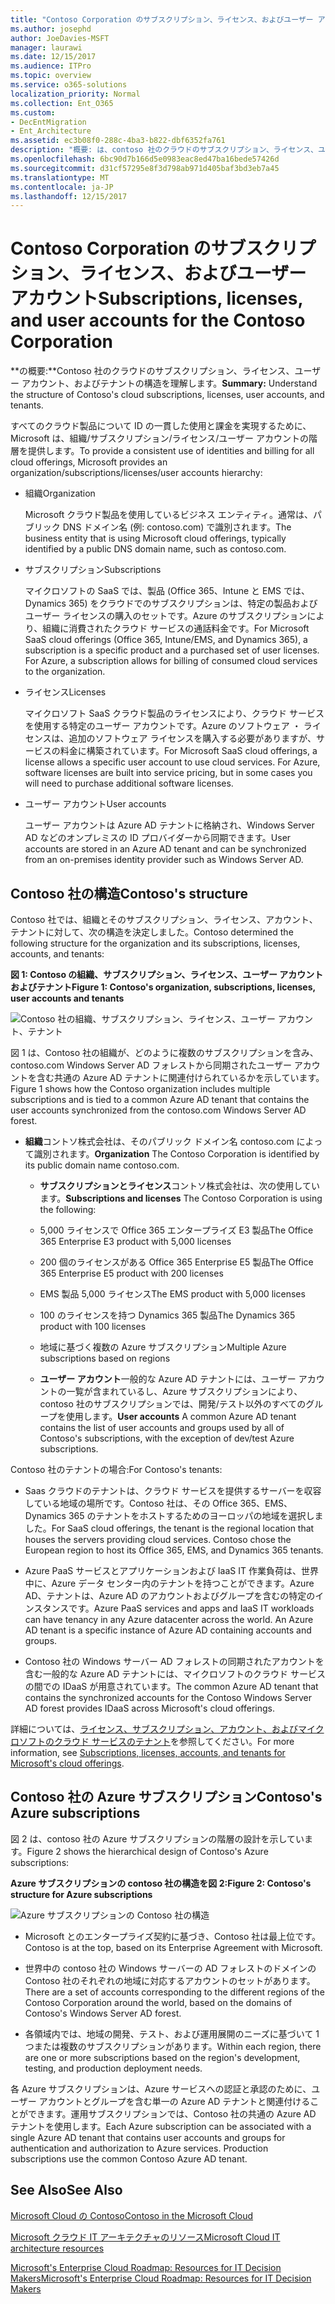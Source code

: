 ```yaml
---
title: "Contoso Corporation のサブスクリプション、ライセンス、およびユーザー アカウント"
ms.author: josephd
author: JoeDavies-MSFT
manager: laurawi
ms.date: 12/15/2017
ms.audience: ITPro
ms.topic: overview
ms.service: o365-solutions
localization_priority: Normal
ms.collection: Ent_O365
ms.custom:
- DecEntMigration
- Ent_Architecture
ms.assetid: ec3b08f0-288c-4ba3-b822-dbf6352fa761
description: "概要: は、contoso 社のクラウドのサブスクリプション、ライセンス、ユーザー アカウント、およびテナントの構造を理解します。"
ms.openlocfilehash: 6bc90d7b166d5e0983eac8ed47ba16bede57426d
ms.sourcegitcommit: d31cf57295e8f3d798ab971d405baf3bd3eb7a45
ms.translationtype: MT
ms.contentlocale: ja-JP
ms.lasthandoff: 12/15/2017
---
```

# <a name="subscriptions-licenses-and-user-accounts-for-the-contoso-corporation"></a><span data-ttu-id="14f3f-103">Contoso Corporation のサブスクリプション、ライセンス、およびユーザー アカウント</span><span class="sxs-lookup"><span data-stu-id="14f3f-103">Subscriptions, licenses, and user accounts for the Contoso Corporation</span></span>

 <span data-ttu-id="14f3f-104">**の概要:**Contoso 社のクラウドのサブスクリプション、ライセンス、ユーザー アカウント、およびテナントの構造を理解します。</span><span class="sxs-lookup"><span data-stu-id="14f3f-104">**Summary:** Understand the structure of Contoso's cloud subscriptions, licenses, user accounts, and tenants.</span></span>
  
<span data-ttu-id="14f3f-105">すべてのクラウド製品について ID の一貫した使用と課金を実現するために、Microsoft は、組織/サブスクリプション/ライセンス/ユーザー アカウントの階層を提供します。</span><span class="sxs-lookup"><span data-stu-id="14f3f-105">To provide a consistent use of identities and billing for all cloud offerings, Microsoft provides an organization/subscriptions/licenses/user accounts hierarchy:</span></span>
  
- <span data-ttu-id="14f3f-106">組織</span><span class="sxs-lookup"><span data-stu-id="14f3f-106">Organization</span></span>
    
    <span data-ttu-id="14f3f-107">Microsoft クラウド製品を使用しているビジネス エンティティ。通常は、パブリック DNS ドメイン名 (例: contoso.com) で識別されます。</span><span class="sxs-lookup"><span data-stu-id="14f3f-107">The business entity that is using Microsoft cloud offerings, typically identified by a public DNS domain name, such as contoso.com.</span></span>
    
- <span data-ttu-id="14f3f-108">サブスクリプション</span><span class="sxs-lookup"><span data-stu-id="14f3f-108">Subscriptions</span></span>
    
    <span data-ttu-id="14f3f-p101">マイクロソフトの SaaS では、製品 (Office 365、Intune と EMS では、Dynamics 365) をクラウドでのサブスクリプションは、特定の製品およびユーザー ライセンスの購入のセットです。Azure のサブスクリプションにより、組織に消費されたクラウド サービスの通話料金です。</span><span class="sxs-lookup"><span data-stu-id="14f3f-p101">For Microsoft SaaS cloud offerings (Office 365, Intune/EMS, and Dynamics 365), a subscription is a specific product and a purchased set of user licenses. For Azure, a subscription allows for billing of consumed cloud services to the organization.</span></span>
    
- <span data-ttu-id="14f3f-111">ライセンス</span><span class="sxs-lookup"><span data-stu-id="14f3f-111">Licenses</span></span>
    
    <span data-ttu-id="14f3f-p102">マイクロソフト SaaS クラウド製品のライセンスにより、クラウド サービスを使用する特定のユーザー アカウントです。Azure のソフトウェア ・ ライセンスは、追加のソフトウェア ライセンスを購入する必要がありますが、サービスの料金に構築されています。</span><span class="sxs-lookup"><span data-stu-id="14f3f-p102">For Microsoft SaaS cloud offerings, a license allows a specific user account to use cloud services. For Azure, software licenses are built into service pricing, but in some cases you will need to purchase additional software licenses.</span></span>
    
- <span data-ttu-id="14f3f-114">ユーザー アカウント</span><span class="sxs-lookup"><span data-stu-id="14f3f-114">User accounts</span></span>
    
    <span data-ttu-id="14f3f-115">ユーザー アカウントは Azure AD テナントに格納され、Windows Server AD などのオンプレミスの ID プロバイダーから同期できます。</span><span class="sxs-lookup"><span data-stu-id="14f3f-115">User accounts are stored in an Azure AD tenant and can be synchronized from an on-premises identity provider such as Windows Server AD.</span></span>
    
## <a name="contosos-structure"></a><span data-ttu-id="14f3f-116">Contoso 社の構造</span><span class="sxs-lookup"><span data-stu-id="14f3f-116">Contoso's structure</span></span>

<span data-ttu-id="14f3f-117">Contoso 社では、組織とそのサブスクリプション、ライセンス、アカウント、テナントに対して、次の構造を決定しました。</span><span class="sxs-lookup"><span data-stu-id="14f3f-117">Contoso determined the following structure for the organization and its subscriptions, licenses, accounts, and tenants:</span></span>
  
<span data-ttu-id="14f3f-118">**図 1: Contoso の組織、サブスクリプション、ライセンス、ユーザー アカウントおよびテナント**</span><span class="sxs-lookup"><span data-stu-id="14f3f-118">**Figure 1: Contoso's organization, subscriptions, licenses, user accounts and tenants**</span></span>

![Contoso 社の組織、サブスクリプション、ライセンス、ユーザー アカウント、テナント](images/Contoso_Poster/Subscriptions.png)
  
<span data-ttu-id="14f3f-120">図 1 は、Contoso 社の組織が、どのように複数のサブスクリプションを含み、contoso.com Windows Server AD フォレストから同期されたユーザー アカウントを含む共通の Azure AD テナントに関連付けられているかを示しています。</span><span class="sxs-lookup"><span data-stu-id="14f3f-120">Figure 1 shows how the Contoso organization includes multiple subscriptions and is tied to a common Azure AD tenant that contains the user accounts synchronized from the contoso.com Windows Server AD forest.</span></span>
  
- <span data-ttu-id="14f3f-121">**組織**コントソ株式会社は、そのパブリック ドメイン名 contoso.com によって識別されます。</span><span class="sxs-lookup"><span data-stu-id="14f3f-121">**Organization** The Contoso Corporation is identified by its public domain name contoso.com.</span></span>
    
  - <span data-ttu-id="14f3f-122">**サブスクリプションとライセンス**コントソ株式会社は、次の使用しています。</span><span class="sxs-lookup"><span data-stu-id="14f3f-122">**Subscriptions and licenses** The Contoso Corporation is using the following:</span></span>
    
  - <span data-ttu-id="14f3f-123">5,000 ライセンスで Office 365 エンタープライズ E3 製品</span><span class="sxs-lookup"><span data-stu-id="14f3f-123">The Office 365 Enterprise E3 product with 5,000 licenses</span></span>
    
  - <span data-ttu-id="14f3f-124">200 個のライセンスがある Office 365 Enterprise E5 製品</span><span class="sxs-lookup"><span data-stu-id="14f3f-124">The Office 365 Enterprise E5 product with 200 licenses</span></span>
    
  - <span data-ttu-id="14f3f-125">EMS 製品 5,000 ライセンス</span><span class="sxs-lookup"><span data-stu-id="14f3f-125">The EMS product with 5,000 licenses</span></span>
    
  - <span data-ttu-id="14f3f-126">100 のライセンスを持つ Dynamics 365 製品</span><span class="sxs-lookup"><span data-stu-id="14f3f-126">The Dynamics 365 product with 100 licenses</span></span>
    
  - <span data-ttu-id="14f3f-127">地域に基づく複数の Azure サブスクリプション</span><span class="sxs-lookup"><span data-stu-id="14f3f-127">Multiple Azure subscriptions based on regions</span></span>
    
  - <span data-ttu-id="14f3f-128">**ユーザー アカウント**一般的な Azure AD テナントには、ユーザー アカウントの一覧が含まれているし、Azure サブスクリプションにより、contoso 社のサブスクリプションでは、開発/テスト以外のすべてのグループを使用します。</span><span class="sxs-lookup"><span data-stu-id="14f3f-128">**User accounts** A common Azure AD tenant contains the list of user accounts and groups used by all of Contoso's subscriptions, with the exception of dev/test Azure subscriptions.</span></span>
    
<span data-ttu-id="14f3f-129">Contoso 社のテナントの場合:</span><span class="sxs-lookup"><span data-stu-id="14f3f-129">For Contoso's tenants:</span></span>
  
- <span data-ttu-id="14f3f-p103">Saas クラウドのテナントは、クラウド サービスを提供するサーバーを収容している地域の場所です。Contoso 社は、その Office 365、EMS、Dynamics 365 のテナントをホストするためのヨーロッパの地域を選択しました。</span><span class="sxs-lookup"><span data-stu-id="14f3f-p103">For SaaS cloud offerings, the tenant is the regional location that houses the servers providing cloud services. Contoso chose the European region to host its Office 365, EMS, and Dynamics 365 tenants.</span></span> 
    
- <span data-ttu-id="14f3f-p104">Azure PaaS サービスとアプリケーションおよび IaaS IT 作業負荷は、世界中に、Azure データ センター内のテナントを持つことができます。Azure AD、テナントは、Azure AD のアカウントおよびグループを含むの特定のインスタンスです。</span><span class="sxs-lookup"><span data-stu-id="14f3f-p104">Azure PaaS services and apps and IaaS IT workloads can have tenancy in any Azure datacenter across the world. An Azure AD tenant is a specific instance of Azure AD containing accounts and groups.</span></span>
    
- <span data-ttu-id="14f3f-134">Contoso 社の Windows サーバー AD フォレストの同期されたアカウントを含む一般的な Azure AD テナントには、マイクロソフトのクラウド サービスの間での IDaaS が用意されています。</span><span class="sxs-lookup"><span data-stu-id="14f3f-134">The common Azure AD tenant that contains the synchronized accounts for the Contoso Windows Server AD forest provides IDaaS across Microsoft's cloud offerings.</span></span>
    
<span data-ttu-id="14f3f-135">詳細については、[ライセンス、サブスクリプション、アカウント、およびマイクロソフトのクラウド サービスのテナント](subscriptions-licenses-accounts-and-tenants-for-microsoft-cloud-offerings.md)を参照してください。</span><span class="sxs-lookup"><span data-stu-id="14f3f-135">For more information, see [Subscriptions, licenses, accounts, and tenants for Microsoft's cloud offerings](subscriptions-licenses-accounts-and-tenants-for-microsoft-cloud-offerings.md).</span></span>
  
## <a name="contosos-azure-subscriptions"></a><span data-ttu-id="14f3f-136">Contoso 社の Azure サブスクリプション</span><span class="sxs-lookup"><span data-stu-id="14f3f-136">Contoso's Azure subscriptions</span></span>

<span data-ttu-id="14f3f-137">図 2 は、contoso 社の Azure サブスクリプションの階層の設計を示しています。</span><span class="sxs-lookup"><span data-stu-id="14f3f-137">Figure 2 shows the hierarchical design of Contoso's Azure subscriptions:</span></span>
  
<span data-ttu-id="14f3f-138">**Azure サブスクリプションの contoso 社の構造を図 2:**</span><span class="sxs-lookup"><span data-stu-id="14f3f-138">**Figure 2: Contoso's structure for Azure subscriptions**</span></span>

![Azure サブスクリプションの Contoso 社の構造](images/Contoso_Poster/Subscriptions_Nested.png)
  
- <span data-ttu-id="14f3f-140">Microsoft とのエンタープライズ契約に基づき、Contoso 社は最上位です。</span><span class="sxs-lookup"><span data-stu-id="14f3f-140">Contoso is at the top, based on its Enterprise Agreement with Microsoft.</span></span>
    
- <span data-ttu-id="14f3f-141">世界中の contoso 社の Windows サーバーの AD フォレストのドメインの Contoso 社のそれぞれの地域に対応するアカウントのセットがあります。</span><span class="sxs-lookup"><span data-stu-id="14f3f-141">There are a set of accounts corresponding to the different regions of the Contoso Corporation around the world, based on the domains of Contoso's Windows Server AD forest.</span></span>
    
- <span data-ttu-id="14f3f-142">各領域内では、地域の開発、テスト、および運用展開のニーズに基づいて 1 つまたは複数のサブスクリプションがあります。</span><span class="sxs-lookup"><span data-stu-id="14f3f-142">Within each region, there are one or more subscriptions based on the region's development, testing, and production deployment needs.</span></span>
    
<span data-ttu-id="14f3f-p105">各 Azure サブスクリプションは、Azure サービスへの認証と承認のために、ユーザー アカウントとグループを含む単一の Azure AD テナントと関連付けることができます。運用サブスクリプションでは、Contoso 社の共通の Azure AD テナントを使用します。</span><span class="sxs-lookup"><span data-stu-id="14f3f-p105">Each Azure subscription can be associated with a single Azure AD tenant that contains user accounts and groups for authentication and authorization to Azure services. Production subscriptions use the common Contoso Azure AD tenant.</span></span>
  
## <a name="see-also"></a><span data-ttu-id="14f3f-145">See Also</span><span class="sxs-lookup"><span data-stu-id="14f3f-145">See Also</span></span>

[<span data-ttu-id="14f3f-146">Microsoft Cloud の Contoso</span><span class="sxs-lookup"><span data-stu-id="14f3f-146">Contoso in the Microsoft Cloud</span></span>](contoso-in-the-microsoft-cloud.md)
  
[<span data-ttu-id="14f3f-147">Microsoft クラウド IT アーキテクチャのリソース</span><span class="sxs-lookup"><span data-stu-id="14f3f-147">Microsoft Cloud IT architecture resources</span></span>](microsoft-cloud-it-architecture-resources.md)

[<span data-ttu-id="14f3f-148">Microsoft's Enterprise Cloud Roadmap: Resources for IT Decision Makers</span><span class="sxs-lookup"><span data-stu-id="14f3f-148">Microsoft's Enterprise Cloud Roadmap: Resources for IT Decision Makers</span></span>](https://sway.com/FJ2xsyWtkJc2taRD)




